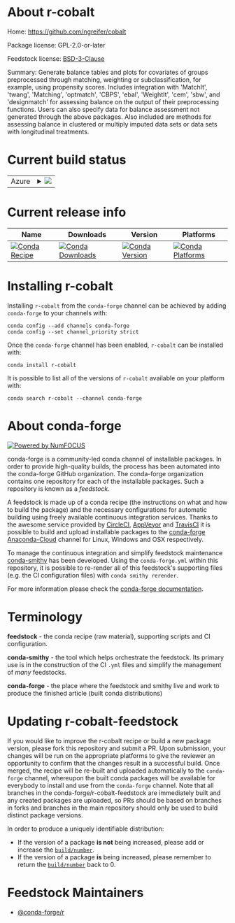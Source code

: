 About r-cobalt
==============

Home: https://github.com/ngreifer/cobalt

Package license: GPL-2.0-or-later

Feedstock license: [BSD-3-Clause](https://github.com/conda-forge/r-cobalt-feedstock/blob/master/LICENSE.txt)

Summary: Generate balance tables and plots for covariates of groups preprocessed through matching, weighting or subclassification, for example, using propensity scores. Includes integration with 'MatchIt', 'twang', 'Matching', 'optmatch', 'CBPS', 'ebal', 'WeightIt', 'cem', 'sbw', and 'designmatch' for assessing balance on the output of their preprocessing functions. Users can also specify data for balance assessment not generated through the above packages. Also included are methods for assessing balance in clustered or multiply imputed data sets or data sets with longitudinal treatments.

Current build status
====================


<table>
    
  <tr>
    <td>Azure</td>
    <td>
      <details>
        <summary>
          <a href="https://dev.azure.com/conda-forge/feedstock-builds/_build/latest?definitionId=10214&branchName=master">
            <img src="https://dev.azure.com/conda-forge/feedstock-builds/_apis/build/status/r-cobalt-feedstock?branchName=master">
          </a>
        </summary>
        <table>
          <thead><tr><th>Variant</th><th>Status</th></tr></thead>
          <tbody><tr>
              <td>linux_64_r_base4.0</td>
              <td>
                <a href="https://dev.azure.com/conda-forge/feedstock-builds/_build/latest?definitionId=10214&branchName=master">
                  <img src="https://dev.azure.com/conda-forge/feedstock-builds/_apis/build/status/r-cobalt-feedstock?branchName=master&jobName=linux&configuration=linux_64_r_base4.0" alt="variant">
                </a>
              </td>
            </tr><tr>
              <td>linux_64_r_base4.1</td>
              <td>
                <a href="https://dev.azure.com/conda-forge/feedstock-builds/_build/latest?definitionId=10214&branchName=master">
                  <img src="https://dev.azure.com/conda-forge/feedstock-builds/_apis/build/status/r-cobalt-feedstock?branchName=master&jobName=linux&configuration=linux_64_r_base4.1" alt="variant">
                </a>
              </td>
            </tr><tr>
              <td>osx_64_r_base4.0</td>
              <td>
                <a href="https://dev.azure.com/conda-forge/feedstock-builds/_build/latest?definitionId=10214&branchName=master">
                  <img src="https://dev.azure.com/conda-forge/feedstock-builds/_apis/build/status/r-cobalt-feedstock?branchName=master&jobName=osx&configuration=osx_64_r_base4.0" alt="variant">
                </a>
              </td>
            </tr><tr>
              <td>osx_64_r_base4.1</td>
              <td>
                <a href="https://dev.azure.com/conda-forge/feedstock-builds/_build/latest?definitionId=10214&branchName=master">
                  <img src="https://dev.azure.com/conda-forge/feedstock-builds/_apis/build/status/r-cobalt-feedstock?branchName=master&jobName=osx&configuration=osx_64_r_base4.1" alt="variant">
                </a>
              </td>
            </tr><tr>
              <td>win_64_r_base4.0</td>
              <td>
                <a href="https://dev.azure.com/conda-forge/feedstock-builds/_build/latest?definitionId=10214&branchName=master">
                  <img src="https://dev.azure.com/conda-forge/feedstock-builds/_apis/build/status/r-cobalt-feedstock?branchName=master&jobName=win&configuration=win_64_r_base4.0" alt="variant">
                </a>
              </td>
            </tr><tr>
              <td>win_64_r_base4.1</td>
              <td>
                <a href="https://dev.azure.com/conda-forge/feedstock-builds/_build/latest?definitionId=10214&branchName=master">
                  <img src="https://dev.azure.com/conda-forge/feedstock-builds/_apis/build/status/r-cobalt-feedstock?branchName=master&jobName=win&configuration=win_64_r_base4.1" alt="variant">
                </a>
              </td>
            </tr>
          </tbody>
        </table>
      </details>
    </td>
  </tr>
</table>

Current release info
====================

| Name | Downloads | Version | Platforms |
| --- | --- | --- | --- |
| [![Conda Recipe](https://img.shields.io/badge/recipe-r--cobalt-green.svg)](https://anaconda.org/conda-forge/r-cobalt) | [![Conda Downloads](https://img.shields.io/conda/dn/conda-forge/r-cobalt.svg)](https://anaconda.org/conda-forge/r-cobalt) | [![Conda Version](https://img.shields.io/conda/vn/conda-forge/r-cobalt.svg)](https://anaconda.org/conda-forge/r-cobalt) | [![Conda Platforms](https://img.shields.io/conda/pn/conda-forge/r-cobalt.svg)](https://anaconda.org/conda-forge/r-cobalt) |

Installing r-cobalt
===================

Installing `r-cobalt` from the `conda-forge` channel can be achieved by adding `conda-forge` to your channels with:

```
conda config --add channels conda-forge
conda config --set channel_priority strict
```

Once the `conda-forge` channel has been enabled, `r-cobalt` can be installed with:

```
conda install r-cobalt
```

It is possible to list all of the versions of `r-cobalt` available on your platform with:

```
conda search r-cobalt --channel conda-forge
```


About conda-forge
=================

[![Powered by NumFOCUS](https://img.shields.io/badge/powered%20by-NumFOCUS-orange.svg?style=flat&colorA=E1523D&colorB=007D8A)](http://numfocus.org)

conda-forge is a community-led conda channel of installable packages.
In order to provide high-quality builds, the process has been automated into the
conda-forge GitHub organization. The conda-forge organization contains one repository
for each of the installable packages. Such a repository is known as a *feedstock*.

A feedstock is made up of a conda recipe (the instructions on what and how to build
the package) and the necessary configurations for automatic building using freely
available continuous integration services. Thanks to the awesome service provided by
[CircleCI](https://circleci.com/), [AppVeyor](https://www.appveyor.com/)
and [TravisCI](https://travis-ci.com/) it is possible to build and upload installable
packages to the [conda-forge](https://anaconda.org/conda-forge)
[Anaconda-Cloud](https://anaconda.org/) channel for Linux, Windows and OSX respectively.

To manage the continuous integration and simplify feedstock maintenance
[conda-smithy](https://github.com/conda-forge/conda-smithy) has been developed.
Using the ``conda-forge.yml`` within this repository, it is possible to re-render all of
this feedstock's supporting files (e.g. the CI configuration files) with ``conda smithy rerender``.

For more information please check the [conda-forge documentation](https://conda-forge.org/docs/).

Terminology
===========

**feedstock** - the conda recipe (raw material), supporting scripts and CI configuration.

**conda-smithy** - the tool which helps orchestrate the feedstock.
                   Its primary use is in the construction of the CI ``.yml`` files
                   and simplify the management of *many* feedstocks.

**conda-forge** - the place where the feedstock and smithy live and work to
                  produce the finished article (built conda distributions)


Updating r-cobalt-feedstock
===========================

If you would like to improve the r-cobalt recipe or build a new
package version, please fork this repository and submit a PR. Upon submission,
your changes will be run on the appropriate platforms to give the reviewer an
opportunity to confirm that the changes result in a successful build. Once
merged, the recipe will be re-built and uploaded automatically to the
`conda-forge` channel, whereupon the built conda packages will be available for
everybody to install and use from the `conda-forge` channel.
Note that all branches in the conda-forge/r-cobalt-feedstock are
immediately built and any created packages are uploaded, so PRs should be based
on branches in forks and branches in the main repository should only be used to
build distinct package versions.

In order to produce a uniquely identifiable distribution:
 * If the version of a package **is not** being increased, please add or increase
   the [``build/number``](https://docs.conda.io/projects/conda-build/en/latest/resources/define-metadata.html#build-number-and-string).
 * If the version of a package **is** being increased, please remember to return
   the [``build/number``](https://docs.conda.io/projects/conda-build/en/latest/resources/define-metadata.html#build-number-and-string)
   back to 0.

Feedstock Maintainers
=====================

* [@conda-forge/r](https://github.com/conda-forge/r/)

